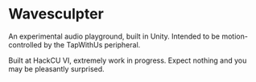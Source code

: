 # Wavesculpter

An experimental audio playground, built in Unity. Intended to be motion-controlled
by the TapWithUs peripheral.

Built at HackCU VI, extremely work in progress. Expect nothing and you may be
pleasantly surprised.
